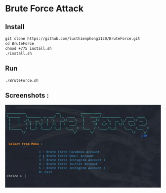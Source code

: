 # Brute Force Attack

## Install

```
git clone https://github.com/lucthienphong1120/BruteForce.git 
cd BruteForce
chmod +775 install.sh
./install.sh
```

## Run

```
./BruteForce.sh
```

## Screenshots :

![Screenshots](Screenshots/demo.png)
